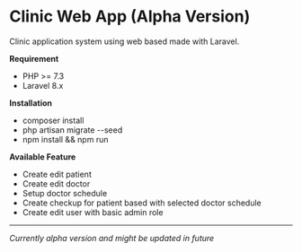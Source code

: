 # Clinic Web App **(Alpha Version)**

Clinic application system using web based made with Laravel.


**Requirement**
- PHP >= 7.3
- Laravel 8.x

**Installation**
- composer install
- php artisan migrate --seed
- npm install && npm run

**Available Feature**
- Create edit patient
- Create edit doctor
- Setup doctor schedule
- Create checkup for patient based with selected doctor schedule
- Create edit user with basic admin role


---
*Currently alpha version and might be updated in future*
